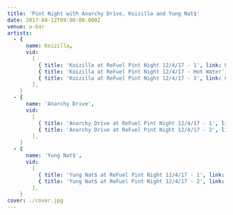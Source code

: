 ```yaml
---
title: 'Pint Night with Anarchy Drive, Koizilla and Yung Nat$'
date: 2017-04-12T09:00:00.000Z
venue: u-bar
artists:
  - {
      name: Koizilla,
      vid:
        [
          { title: 'Koizilla at ReFuel Pint Night 12/4/17 - 1', link: BgEWJlYG24U },
          { title: 'Koizilla at ReFuel Pint Night 12/4/17 - Hot Water', link: i42Fll23CQw },
          { title: 'Koizilla at ReFuel Pint Night 12/4/17 - 3', link: QH-P1VjJf4Y },
        ],
    }
  - {
      name: 'Anarchy Drive',
      vid:
        [
          { title: 'Anarchy Drive at ReFuel Pint Night 12/4/17 - 1', link: nVPzRb4Fo5g },
          { title: 'Anarchy Drive at ReFuel Pint Night 12/4/17 - 2', link: hYEW2b9SFIg },
        ],
    }
  - {
      name: 'Yung Nat$',
      vid:
        [
          { title: 'Yung Nat$ at ReFuel Pint Night 12/4/17 - 1', link: iScNKmngRLY },
          { title: 'Yung Nat$ at ReFuel Pint Night 12/4/17 - 2', link: VYx-dVLtQPQ },
        ],
    }
cover: ./cover.jpg
---
```


